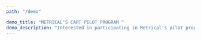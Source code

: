 ```yaml
---
path: "/demo"

demo_title: "METRICAL'S CART PILOT PROGRAM "
demo_description: "Interested in participating in Metrical's pilot program? Please provide the information below and a Metrical team member will be in touch shortly!"
---
```


